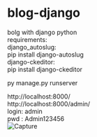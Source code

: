 # blog-django
bolg with django python<br>
requirements:<br>
django_autoslug:<br>
pip install django-autoslug<br>
django-ckeditor:<br>
pip install django-ckeditor<br>

py manage.py runserver <br>

http://localhost:8000/ <br>
http://localhost:8000/admin/ <br>
      login: admin<br>
      pwd  : Admin123456  <br>
![Capture](https://user-images.githubusercontent.com/206006/142776880-cd69739f-a43d-4b38-be6f-1009371cf30a.JPG)
